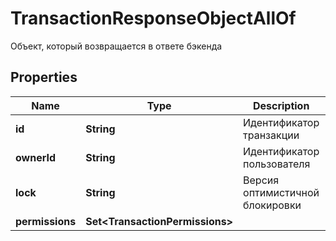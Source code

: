 

# TransactionResponseObjectAllOf

Объект, который возвращается в ответе бэкенда
## Properties

Name | Type | Description | Notes
------------ | ------------- | ------------- | -------------
**id** | **String** | Идентификатор транзакции |  [optional]
**ownerId** | **String** | Идентификатор пользователя |  [optional]
**lock** | **String** | Версия оптимистичной блокировки |  [optional]
**permissions** | **Set&lt;TransactionPermissions&gt;** |  |  [optional]



